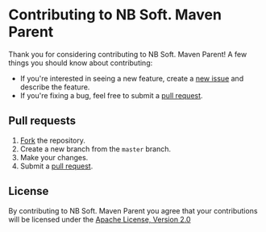 # Contributing to NB Soft. Maven Parent

Thank you for considering contributing to NB Soft. Maven Parent! A few things you should know about contributing:

* If you're interested in seeing a new feature, create a [new issue](https://github.com/nbsoft/nbsoft-maven-parent/issues/new) and describe the feature.
* If you're fixing a bug, feel free to submit a [pull request](https://github.com/nbsoft/nbsoft-maven-parent/compare).

## Pull requests

1. [Fork](https://github.com/nbsoft/nbsoft-maven-parent/fork) the repository.
2. Create a new branch from the `master` branch.
2. Make your changes.
4. Submit a [pull request](https://github.com/nbsoft/nbsoft-maven-parent/compare).

## License

By contributing to NB Soft. Maven Parent you agree that your contributions will be licensed under the [Apache License, Version 2.0](http://www.apache.org/licenses/LICENSE-2.0.txt)
